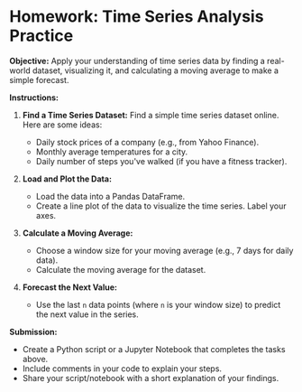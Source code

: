 
# Homework: Time Series Analysis Practice

**Objective:** Apply your understanding of time series data by finding a real-world dataset, visualizing it, and calculating a moving average to make a simple forecast.

**Instructions:**

1.  **Find a Time Series Dataset:** Find a simple time series dataset online. Here are some ideas:
    *   Daily stock prices of a company (e.g., from Yahoo Finance).
    *   Monthly average temperatures for a city.
    *   Daily number of steps you've walked (if you have a fitness tracker).

2.  **Load and Plot the Data:**
    *   Load the data into a Pandas DataFrame.
    *   Create a line plot of the data to visualize the time series. Label your axes.

3.  **Calculate a Moving Average:**
    *   Choose a window size for your moving average (e.g., 7 days for daily data).
    *   Calculate the moving average for the dataset.

4.  **Forecast the Next Value:**
    *   Use the last `n` data points (where `n` is your window size) to predict the next value in the series.

**Submission:**

*   Create a Python script or a Jupyter Notebook that completes the tasks above.
*   Include comments in your code to explain your steps.
*   Share your script/notebook with a short explanation of your findings.
